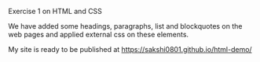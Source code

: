 Exercise 1 on HTML and CSS

We have added some headings, paragraphs, list and blockquotes on the web pages and applied external css on these elements.

My site is ready to be published at https://sakshi0801.github.io/html-demo/
